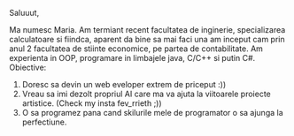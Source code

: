 Saluuut,

Ma numesc Maria. Am termiant recent facultatea de inginerie, specializarea calculatoare si fiindca, aparent da bine sa mai faci una am inceput cam prin 
anul 2 facultatea de stiinte economice, pe partea de contabilitate. Am experienta in OOP, programare in limbajele java, C/C++ si putin C#.
Obiective: 
1. Doresc sa devin un web eveloper extrem de priceput :))
2. Vreau sa imi dezolt propriul AI care ma va ajuta la viitoarele proiecte artistice. (Check my insta fev_rrieth ;))
3. O sa programez pana cand skilurile mele de programator o sa ajunga la perfectiune.
